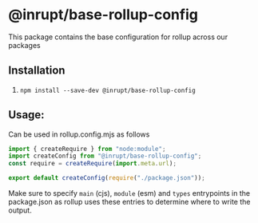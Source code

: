 # @inrupt/base-rollup-config

This package contains the base configuration for rollup across our packages

## Installation

1. `npm install --save-dev @inrupt/base-rollup-config`

## Usage:

Can be used in rollup.config.mjs as follows
```mjs
import { createRequire } from "node:module";
import createConfig from "@inrupt/base-rollup-config";
const require = createRequire(import.meta.url);

export default createConfig(require("./package.json"));
```

Make sure to specify `main` (cjs), `module` (esm) and `types` entrypoints in the package.json as rollup uses
these entries to determine where to write the output.
